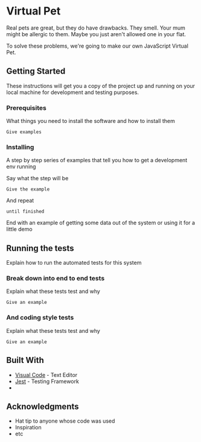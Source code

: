 # Virtual Pet

Real pets are great, but they do have drawbacks. They smell. Your mum might be allergic to them. Maybe you just aren't allowed one in your flat.

To solve these problems, we're going to make our own JavaScript Virtual Pet.

## Getting Started

These instructions will get you a copy of the project up and running on your local machine for development and testing purposes. 

### Prerequisites

What things you need to install the software and how to install them

```
Give examples
```

### Installing

A step by step series of examples that tell you how to get a development env running

Say what the step will be

```
Give the example
```

And repeat

```
until finished
```

End with an example of getting some data out of the system or using it for a little demo

## Running the tests

Explain how to run the automated tests for this system

### Break down into end to end tests

Explain what these tests test and why

```
Give an example
```

### And coding style tests

Explain what these tests test and why

```
Give an example
```

## Built With

* [Visual Code](https://code.visualstudio.com/docs/) - Text Editor
* [Jest](https://jestjs.io/docs/en/getting-started) - Testing Framework
* 

## Acknowledgments

* Hat tip to anyone whose code was used
* Inspiration
* etc